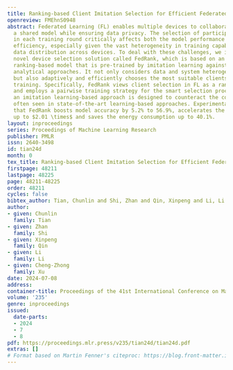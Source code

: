 ```yaml
---
title: Ranking-based Client Imitation Selection for Efficient Federated Learning
openreview: FMEhnS0948
abstract: Federated Learning (FL) enables multiple devices to collaboratively train
  a shared model while ensuring data privacy. The selection of participating devices
  in each training round critically affects both the model performance and training
  efficiency, especially given the vast heterogeneity in training capabilities and
  data distribution across devices. To deal with these challenges, we introduce a
  novel device selection solution called FedRank, which is based on an end-to-end,
  ranking-based model that is pre-trained by imitation learning against state-of-the-art
  analytical approaches. It not only considers data and system heterogeneity at runtime
  but also adaptively and efficiently chooses the most suitable clients for model
  training. Specifically, FedRank views client selection in FL as a ranking problem
  and employs a pairwise training strategy for the smart selection process. Additionally,
  an imitation learning-based approach is designed to counteract the cold-start issues
  often seen in state-of-the-art learning-based approaches. Experimental results reveal
  that FedRank boosts model accuracy by 5.2% to 56.9%, accelerates the training convergence
  up to $2.01 \times$ and saves the energy consumption up to 40.1%.
layout: inproceedings
series: Proceedings of Machine Learning Research
publisher: PMLR
issn: 2640-3498
id: tian24d
month: 0
tex_title: Ranking-based Client Imitation Selection for Efficient Federated Learning
firstpage: 48211
lastpage: 48225
page: 48211-48225
order: 48211
cycles: false
bibtex_author: Tian, Chunlin and Shi, Zhan and Qin, Xinpeng and Li, Li and Xu, Cheng-Zhong
author:
- given: Chunlin
  family: Tian
- given: Zhan
  family: Shi
- given: Xinpeng
  family: Qin
- given: Li
  family: Li
- given: Cheng-Zhong
  family: Xu
date: 2024-07-08
address:
container-title: Proceedings of the 41st International Conference on Machine Learning
volume: '235'
genre: inproceedings
issued:
  date-parts:
  - 2024
  - 7
  - 8
pdf: https://proceedings.mlr.press/v235/tian24d/tian24d.pdf
extras: []
# Format based on Martin Fenner's citeproc: https://blog.front-matter.io/posts/citeproc-yaml-for-bibliographies/
---
```


